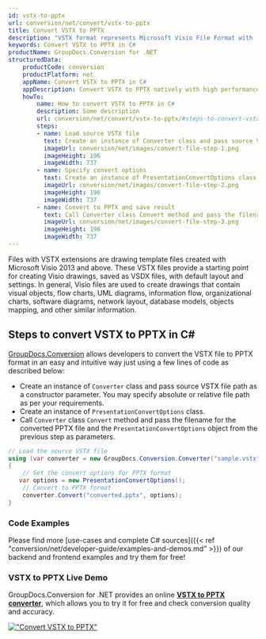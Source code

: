 ```yaml
---
id: vstx-to-pptx
url: conversion/net/convert/vstx-to-pptx
title: Convert VSTX to PPTX
description: "VSTX format represents Microsoft Visio File Format with .vstx extension. Learn how to convert VSTX to PPTX file programmatically in C# language using GroupDocs.Conversion for .NET library."
keywords: Convert VSTX to PPTX in C#
productName: GroupDocs.Conversion for .NET
structuredData:
    productCode: conversion
    productPlatform: net
    appName: Convert VSTX to PPTX in C#
    appDescription: Convert VSTX to PPTX natively with high performance using C# language and server side GroupDocs.Conversion for .NET APIs, without the use of any software like Microsoft or Open Office.
    howTo:
        name: How to convert VSTX to PPTX in C# 
        description: Some description
        url: conversion/net/convert/vstx-to-pptx/#steps-to-convert-vstx-to-pptx-in-c
        steps:
        - name: Load source VSTX file 
          text: Create an instance of Converter class and pass source VSTX file path as a constructor parameter. You may specify absolute or relative file path as per your requirements. 
          imageUrl: conversion/net/images/convert-file-step-1.png
          imageHeight: 196
          imageWidth: 737
        - name: Specify convert options 
          text: Create an instance of PresentationConvertOptions class.
          imageUrl: conversion/net/images/convert-file-step-2.png
          imageHeight: 196
          imageWidth: 737
        - name: Convert to PPTX and save result 
          text: Call Converter class Convert method and pass the filename for the converted HTML file and the PresentationConvertOptions object from the previous step as parameters.
          imageUrl: conversion/net/images/convert-file-step-3.png
          imageHeight: 196
          imageWidth: 737
---
```


Files with VSTX extensions are drawing template files created with Microsoft Visio 2013 and above. These VSTX files provide a starting point for creating Visio drawings, saved as VSDX files, with default layout and settings. In general, Visio files are used to create drawings that contain visual objects, flow charts, UML diagrams, information flow, organizational charts, software diagrams, network layout, database models, objects mapping, and other similar information.

## Steps to convert VSTX to PPTX in C#

[GroupDocs.Conversion](https://products.groupdocs.com/conversion/net) allows developers to convert the VSTX file to PPTX format in an easy and intuitive way just using a few lines of code as described below:

* Create an instance of `Converter` class and pass source VSTX file path as a constructor parameter. You may specify absolute or relative file path as per your requirements. 
* Create an instance of `PresentationConvertOptions` class.
* Call `Converter` class `Convert` method and pass the filename for the converted PPTX file and the `PresentationConvertOptions` object from the previous step as parameters.

```csharp
// Load the source VSTX file
using (var converter = new GroupDocs.Conversion.Converter("sample.vstx"))
{
    // Set the convert options for PPTX format
   var options = new PresentationConvertOptions();
    // Convert to PPTX format
    converter.Convert("converted.pptx", options);
}
```

### Code Examples

Please find more [use-cases and complete C# sources]({{< ref "conversion/net/developer-guide/examples-and-demos.md" >}}) of our backend and frontend examples and try them for free!

### VSTX to PPTX Live Demo

GroupDocs.Conversion for .NET provides an online [**VSTX to PPTX converter**](https://products.groupdocs.app/conversion/vstx-to-pptx), which allows you to try it for free and check conversion quality and accuracy.

[!["Convert VSTX to PPTX"](conversion/net/images/convert-to-pptx/convert-vstx-to-pptx.png)](https://products.groupdocs.app/conversion/vstx-to-pptx)